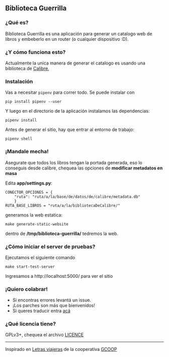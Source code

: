 ## Biblioteca Guerrilla

### ¿Qué es?
Biblioteca Guerrilla es una aplicación para generar un catalogo web de libros
y embeberlo en un router (o cualquier dispositivo :D).

### ¿Y cómo funciona esto?
Actualmente la unica manera de generar el catalogo es usando una biblioteca de [Calibre](https://calibre-ebook.com/),

### Instalación

Vas a necesitar `pipenv` para correr todo.  Se puede instalar con

```
pip install pipenv --user
```

Y luego en el directorio de la aplicación instalamos las dependencias:

```
pipenv install
```

Antes de generar el sitio, hay que entrar al entorno de trabajo:

```
pipenv shell
```

### ¡Mandale mecha!
Asegurate que todos los libros tengan la portada generada, eso lo conseguis
desde calibre, chequea las opciones de **modificar metadatos en masa**

Edita __app/settings.py__:
```
CONECTOR_OPCIONES = {
    "ruta": "ruta/a/la/base/de/datos/de/calibre/metadata.db"
    }
RUTA_BASE_LIBROS = "ruta/a/la/bibliotecaDeCalibre/"
```
generamos la web estatica:

```
make generate-static-website
```

dentro de **/tmp/biblioteca-guerrilla/** tedremos la web.

### ¿Cómo iniciar el server de pruebas?

Ejecutamos el siguiente comando
```
make start-test-server
```

Ingresamos a http://localhost:5000/ para ver el sitio

### ¡Quiero colabrar!
- Si encontras errores levantá un issue.
- ¡Los parches son más que bienvenidos!
- Si queres traducir entra
[acá](https://www.transifex.com/biblioteca-guerrilla/biblioteca-guerrilla)

### ¿Qué licencia tiene?
GPLv3+, chequea el archivo [LICENCE](LICENCE)

---------------------------

Inspirado en [Letras viajeras](https://github.com/gcoop-libre/letras_viajeras/) de la cooperativa [GCOOP](https://www.gcoop.coop/)
